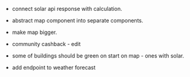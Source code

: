 - connect solar api response with calculation.

- abstract map component into separate components.
- make map bigger.
- community cashback - edit
- some of buildings should be green on start on map - ones with solar.
- add endpoint to weather forecast
